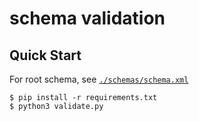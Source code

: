 schema validation
====


## Quick Start

For root schema, see [`./schemas/schema.xml`](https://github.com/intuit-op/partner-api-schema/tree/master/schemas/schema.xml)

```shell
$ pip install -r requirements.txt
$ python3 validate.py
```
